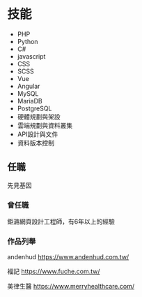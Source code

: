 # 技能 #
* PHP 
* Python
* C#
* javascript
* CSS
* SCSS
* Vue
* Angular
* MySQL
* MariaDB
* PostgreSQL
* 硬體規劃與架設
* 雲端規劃與資料叢集
* API設計與文件
* 資料版本控制

## 任職 ##
先見基因

### 曾任職 ###
鉅潞網頁設計工程師，有6年以上的經驗

### 作品列舉 ###
andenhud
https://www.andenhud.com.tw/

福記
https://www.fuche.com.tw/

美律生醫
https://www.merryhealthcare.com/
